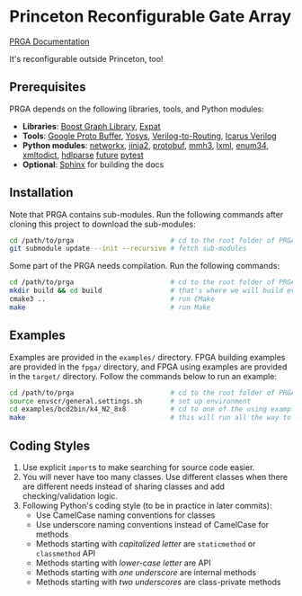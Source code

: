 # **P**rinceton **R**econfigurable **G**ate **A**rray

[PRGA Documentation](https://prga.rtfd.io)

It's reconfigurable outside Princeton, too!

## Prerequisites

PRGA depends on the following libraries, tools, and Python modules:

- **Libraries**: [Boost Graph
  Library](https://www.boost.org/doc/libs/1_69_0/libs/graph/doc/index.html), 
  [Expat](https://libexpat.github.io/)
- **Tools**: [Google Proto Buffer](https://developers.google.com/protocol-buffers/),
  [Yosys](http://www.clifford.at/yosys/),
  [Verilog-to-Routing](https://verilogtorouting.org/),
  [Icarus Verilog](http://iverilog.icarus.com/)
- **Python modules**: [networkx](https://networkx.github.io/),
  [jinja2](http://jinja.pocoo.org/docs/2.10/),
  [protobuf](https://pypi.org/project/protobuf/),
  [mmh3](https://pypi.org/project/mmh3/),
  [lxml](https://lxml.de/),
  [enum34](https://pypi.org/project/enum34/),
  [xmltodict](https://github.com/martinblech/xmltodict),
  [hdlparse](https://kevinpt.github.io/hdlparse/)
  [future](https://pypi.org/project/future/)
  [pytest](https://pytest.org)
- **Optional**: [Sphinx](http://www.sphinx-doc.org/en/master/examples.html) for building the
  docs

## Installation

Note that PRGA contains sub-modules. Run the following commands after cloning
this project to download the sub-modules:

```bash
cd /path/to/prga                        # cd to the root folder of PRGA
git submodule update --init --recursive # fetch sub-modules
```

Some part of the PRGA needs compilation. Run the following commands:

```bash
cd /path/to/prga                        # cd to the root folder of PRGA
mkdir build && cd build                 # that's where we will build everything
cmake3 ..                               # run CMake
make                                    # run Make
```

## Examples

Examples are provided in the `examples/` directory. FPGA building examples are
provided in the `fpga/` directory, and FPGA using examples are provided in the
`target/` directory. Follow the commands below to run an example:

```bash
cd /path/to/prga                        # cd to the root folder of PRGA
source envscr/general.settings.sh       # set up environment
cd examples/bcd2bin/k4_N2_8x8           # cd to one of the using example directories
make                                    # this will run all the way to post-implementation simulation
```

## Coding Styles
1. Use explicit `import`s to make searching for source code easier.
2. You will never have too many classes. Use different classes when there are
   different needs instead of sharing classes and add checking/validation logic.
3. Following Python's coding style (to be in practice in later commits):
    - Use CamelCase naming conventions for classes
    - Use underscore naming conventions instead of CamelCase for methods
    - Methods starting with *capitalized letter* are `staticmethod` or `classmethod` API
    - Methods starting with *lower-case letter* are API
    - Methods starting with *one underscore* are internal methods
    - Methods starting with *two underscores* are class-private methods
